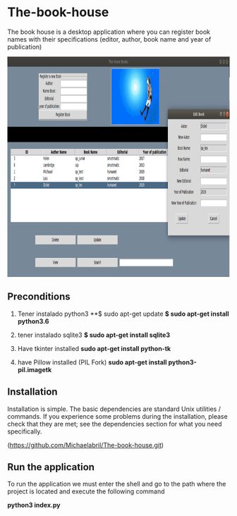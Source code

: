 # The-book-house
The book house is a desktop application where you can register book names with their specifications (editor, author, book name and year of publication)

<img height="500" src= "https://github.com/Michaelabril/The-book-house/blob/develop/Capture_app.png">

## Preconditions

1. Tener instalado python3
  **$ sudo apt-get update
  **$ sudo apt-get install python3.6**
  
2. tener instalado sqlite3
  **$ sudo apt-get install sqlite3**
  
3. Have tkinter installed
  **sudo apt-get install python-tk** 

4. have Pillow installed (PIL Fork)
   **sudo apt-get install python3-pil.imagetk**

## Installation
Installation is simple. The basic dependencies are standard Unix utilities / commands. If you experience some problems during the installation, please check that they are met; see the dependencies section for what you need specifically.

  (https://github.com/Michaelabril/The-book-house.git)
  
## Run the application
To run the application we must enter the shell and go to the path where the project is located and execute the following command
 
 **python3 index.py**

